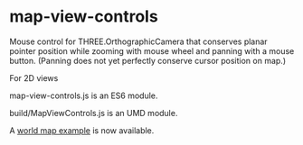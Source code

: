 # map-view-controls
Mouse control for THREE.OrthographicCamera that conserves planar pointer position while zooming with mouse wheel and panning with a mouse button. (Panning does not yet perfectly conserve cursor position on map.)

For 2D views

map-view-controls.js is an ES6 module.

build/MapViewControls.js is an UMD module.

A [world map example](https://eliashasle.github.io/map-view-controls/examples/map_example.html) is now available.
